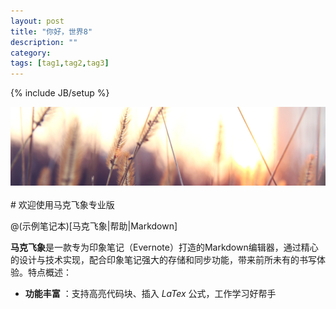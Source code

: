 ```yaml
---
layout: post
title: "你好，世界8"
description: ""
category: 
tags: [tag1,tag2,tag3]
---
```

{% include JB/setup %}
<center><img class="post_content_image" src="/assets/themes/silangquan/images/banner.jpg" alt = "Banner pic"/></center><br>
# 欢迎使用马克飞象专业版

@(示例笔记本)[马克飞象|帮助|Markdown]

**马克飞象**是一款专为印象笔记（Evernote）打造的Markdown编辑器，通过精心的设计与技术实现，配合印象笔记强大的存储和同步功能，带来前所未有的书写体验。特点概述：
 <!--more-->
- **功能丰富** ：支持高亮代码块、插入 *LaTex* 公式，工作学习好帮手


